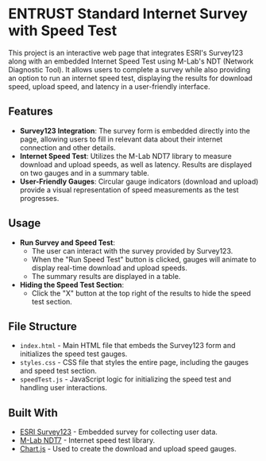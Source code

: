 # ENTRUST Standard Internet Survey with Speed Test

This project is an interactive web page that integrates ESRI's Survey123 along with an embedded Internet Speed Test using M-Lab's NDT (Network Diagnostic Tool). It allows users to complete a survey while also providing an option to run an internet speed test, displaying the results for download speed, upload speed, and latency in a user-friendly interface.

## Features

- **Survey123 Integration**: The survey form is embedded directly into the page, allowing users to fill in relevant data about their internet connection and other details.
- **Internet Speed Test**: Utilizes the M-Lab NDT7 library to measure download and upload speeds, as well as latency. Results are displayed on two gauges and in a summary table.
- **User-Friendly Gauges**: Circular gauge indicators (download and upload) provide a visual representation of speed measurements as the test progresses.

## Usage

- **Run Survey and Speed Test**:
  - The user can interact with the survey provided by Survey123.
  - When the "Run Speed Test" button is clicked, gauges will animate to display real-time download and upload speeds.
  - The summary results are displayed in a table.
- **Hiding the Speed Test Section**:
  - Click the "X" button at the top right of the results to hide the speed test section.

## File Structure

- `index.html` - Main HTML file that embeds the Survey123 form and initializes the speed test gauges.
- `styles.css` - CSS file that styles the entire page, including the gauges and speed test section.
- `speedTest.js` - JavaScript logic for initializing the speed test and handling user interactions.

## Built With

- [ESRI Survey123](https://survey123.arcgis.com) - Embedded survey for collecting user data.
- [M-Lab NDT7](https://www.measurementlab.net/) - Internet speed test library.
- [Chart.js](https://www.chartjs.org) - Used to create the download and upload speed gauges.

